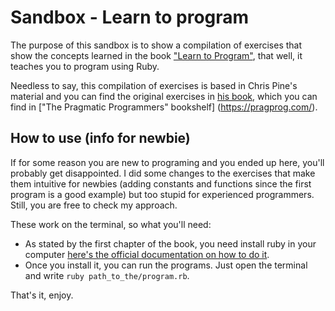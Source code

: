 Sandbox - Learn to program
==============

The purpose of this sandbox is to show a compilation of exercises that show the concepts learned in the book ["Learn to Program"](https://pragprog.com/book/ltp2/learn-to-program), that well, it teaches you to program using Ruby.

Needless to say, this compilation of exercises is based in Chris Pine's material and you can find the original exercises in [his book](https://pragprog.com/book/ltp2/learn-to-program), which you can find in ["The Pragmatic Programmers" bookshelf] (https://pragprog.com/).

How to use (info for newbie)
------
If for some reason you are new to programing and you ended up here, you'll probably get disappointed. I did some changes to the exercises that make them intuitive for newbies (adding constants and functions since the first program is a good example) but too stupid for experienced programmers. Still, you are free to check my approach.

These work on the terminal, so what you'll need:

* As stated by the first chapter of the book, you need install ruby in your computer [here's the official documentation on how to do it](https://www.ruby-lang.org/en/documentation/installation/).
* Once you install it, you can run the programs. Just open the terminal and write `ruby path_to_the/program.rb`.

That's it, enjoy.